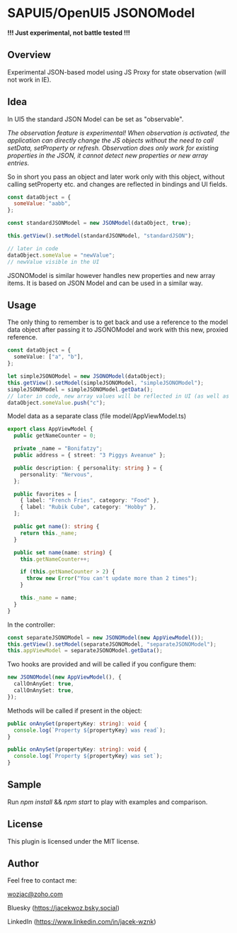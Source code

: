 # SAPUI5/OpenUI5 JSONOModel

**!!! Just experimental, not battle tested !!!**

## Overview

Experimental JSON-based model using JS Proxy for state observation (will not work in IE).

## Idea

In UI5 the standard JSON Model can be set as "observable".

_The observation feature is experimental! When observation is activated, the application can directly change the JS objects without the need to call setData, setProperty or refresh. Observation does only work for existing properties in the JSON, it cannot detect new properties or new array entries._

So in short you pass an object and later work only with this object, without calling setProperty etc. and changes are reflected in bindings and UI fields.

```javascript
const dataObject = {
  someValue: "aabb",
};

const standardJSONModel = new JSONModel(dataObject, true);

this.getView().setModel(standardJSONModel, "standardJSON");

// later in code
dataObject.someValue = "newValue";
// newValue visible in the UI
```

JSONOModel is similar however handles new properties and new array items. It is based on JSON Model and can be used in a similar way.

## Usage

The only thing to remember is to get back and use a reference to the model data object after passing it to JSONOModel and work with this new, proxied reference.

```typescript
const dataObject = {
  someValue: ["a", "b"],
};

let simpleJSONOModel = new JSONOModel(dataObject);
this.getView().setModel(simpleJSONOModel, "simpleJSONOModel");
simpleJSONOModel = simpleJSONOModel.getData();
// later in code, new array values will be reflected in UI (as well as new properties), see sample app
dataObject.someValue.push("c");
```

Model data as a separate class (file model/AppViewModel.ts)

```typescript
export class AppViewModel {
  public getNameCounter = 0;

  private _name = "Bonifatzy";
  public address = { street: "3 Piggys Aveanue" };

  public description: { personality: string } = {
    personality: "Nervous",
  };

  public favorites = [
    { label: "French Fries", category: "Food" },
    { label: "Rubik Cube", category: "Hobby" },
  ];

  public get name(): string {
    return this._name;
  }

  public set name(name: string) {
    this.getNameCounter++;

    if (this.getNameCounter > 2) {
      throw new Error("You can't update more than 2 times");
    }

    this._name = name;
  }
}
```

In the controller:

```typescript
const separateJSONOModel = new JSONOModel(new AppViewModel());
this.getView().setModel(separateJSONOModel, "separateJSONOModel");
this.appViewModel = separateJSONOModel.getData();
```

Two hooks are provided and will be called if you configure them:

```typescript
new JSONOModel(new AppViewModel(), {
  callOnAnyGet: true,
  callOnAnySet: true,
});
```

Methods will be called if present in the object:

```typescript
public onAnyGet(propertyKey: string): void {
  console.log(`Property ${propertyKey} was read`);
}

public onAnySet(propertyKey: string): void {
  console.log(`Property ${propertyKey} was set`);
}
```

## Sample

Run _npm install_ && _npm start_ to play with examples and comparison.

## License

This plugin is licensed under the MIT license.

## Author

Feel free to contact me:

wozjac@zoho.com

Bluesky (<https://jacekwoz.bsky.social>)

LinkedIn (<https://www.linkedin.com/in/jacek-wznk>)
